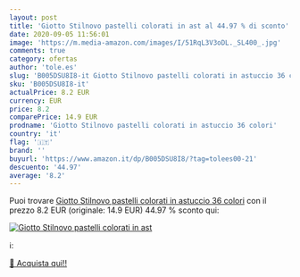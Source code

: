 ```yaml
---
layout: post
title: 'Giotto Stilnovo pastelli colorati in ast al 44.97 % di sconto'
date: 2020-09-05 11:56:01
image: 'https://m.media-amazon.com/images/I/51RqL3V3oDL._SL400_.jpg'
comments: true
category: ofertas
author: 'tole.es'
slug: 'B005DSU8I8-it Giotto Stilnovo pastelli colorati in astuccio 36 colori'
sku: 'B005DSU8I8-it'
actualPrice: 8.2 EUR
currency: EUR
price: 8.2
comparePrice: 14.9 EUR
prodname: 'Giotto Stilnovo pastelli colorati in astuccio 36 colori'
country: 'it'
flag: '🇮🇹'
brand: ''
buyurl: 'https://www.amazon.it/dp/B005DSU8I8/?tag=tolees00-21'
descuento: '44.97'
average: '8.2'
---
```


Puoi trovare [Giotto Stilnovo pastelli colorati in astuccio 36 colori](https://www.amazon.it/dp/B005DSU8I8/?tag=tolees00-21) con il prezzo 8.2 EUR (originale: 14.9 EUR) 44.97 % sconto qui:

[![Giotto Stilnovo pastelli colorati in ast](https://m.media-amazon.com/images/I/51RqL3V3oDL._SL400_.jpg)](https://www.amazon.it/dp/B005DSU8I8/?tag=tolees00-21)

ℹ️:


[🛒 Acquista qui!!](https://www.amazon.it/dp/B005DSU8I8/?tag=tolees00-21)
